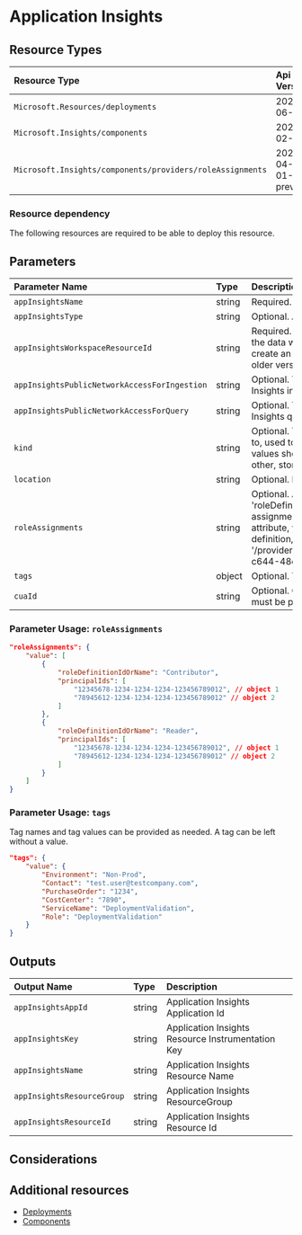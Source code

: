 # Application Insights

## Resource Types

| Resource Type                                             | Api Version        |
| :-------------------------------------------------------- | :----------------- |
| `Microsoft.Resources/deployments`                         | 2020-06-01         |
| `Microsoft.Insights/components`                           | 2020-02-02         |
| `Microsoft.Insights/components/providers/roleAssignments` | 2020-04-01-preview |

### Resource dependency

The following resources are required to be able to deploy this resource.

## Parameters

| Parameter Name                               | Type   | Description                                                                                                                                                                                                                                                                                                                                                                                                     | DefaultValue               | Possible values   |
| :------------------------------------------- | :----- | :-------------------------------------------------------------------------------------------------------------------------------------------------------------------------------------------------------------------------------------------------------------------------------------------------------------------------------------------------------------------------------------------------------------- | :------------------------- | :---------------- |
| `appInsightsName`                            | string | Required. Name of the Application Insights                                                                                                                                                                                                                                                                                                                                                                      |                            |                   |
| `appInsightsType`                            | string | Optional. Application type                                                                                                                                                                                                                                                                                                                                                                                      | web                        | System.Object[]   |
| `appInsightsWorkspaceResourceId`             | string | Required. Resource Id of the log analytics workspace which the data will be ingested to. This property is required to create an application with this API version. Applications from older versions will not have this property                                                                                                                                                                                 |                            |                   |
| `appInsightsPublicNetworkAccessForIngestion` | string | Optional. The network access type for accessing Application Insights ingestion                                                                                                                                                                                                                                                                                                                                  | Enabled                    | Enabled, Disabled |
| `appInsightsPublicNetworkAccessForQuery`     | string | Optional. The network access type for accessing Application Insights query                                                                                                                                                                                                                                                                                                                                      | Enabled                    | Enabled, Disabled |
| `kind`                                       | string | Optional. The kind of application that this component refers to, used to customize UI. This value is a freeform string, values should typically be one of the following: web, ios, other, store, java, phone.'                                                                                                                                                                                                  | ''                         |                   |
| `location`                                   | string | Optional. Location for all Resources                                                                                                                                                                                                                                                                                                                                                                            | [resourceGroup().location] |                   |
| `roleAssignments`                            | string | Optional. Array of role assignment objects that contain the 'roleDefinitionIdOrName' and 'principalId' to define RBAC role assignments on this resource. In the roleDefinitionIdOrName attribute, you can provide either the display name of the role definition, or it's fully qualified ID in the following format: '/providers/Microsoft.Authorization/roleDefinitions/c2f4ef07-c644-48eb-af81-4b1b4947fb11' |                            |                   |
| `tags`                                       | object | Optional. Tags of the resource.                                                                                                                                                                                                                                                                                                                                                                                 |                            |                   |
| `cuaId`                                      | string | Optional. Customer Usage Attribution id (GUID). This GUID must be previously registered                                                                                                                                                                                                                                                                                                                         |                            |                   |

### Parameter Usage: `roleAssignments`

```json
"roleAssignments": {
    "value": [
        {
            "roleDefinitionIdOrName": "Contributor",
            "principalIds": [
                "12345678-1234-1234-1234-123456789012", // object 1
                "78945612-1234-1234-1234-123456789012" // object 2
            ]
        },
        {
            "roleDefinitionIdOrName": "Reader",
            "principalIds": [
                "12345678-1234-1234-1234-123456789012", // object 1
                "78945612-1234-1234-1234-123456789012" // object 2
            ]
        }
    ]
}
```

### Parameter Usage: `tags`

Tag names and tag values can be provided as needed. A tag can be left without a value.

```json
"tags": {
    "value": {
        "Environment": "Non-Prod",
        "Contact": "test.user@testcompany.com",
        "PurchaseOrder": "1234",
        "CostCenter": "7890",
        "ServiceName": "DeploymentValidation",
        "Role": "DeploymentValidation"
    }
}
```

## Outputs

| Output Name                | Type   | Description                                       |
| :------------------------- | :----- | :------------------------------------------------ |
| `appInsightsAppId`         | string | Application Insights Application Id               |
| `appInsightsKey`           | string | Application Insights Resource Instrumentation Key |
| `appInsightsName`          | string | Application Insights Resource Name                |
| `appInsightsResourceGroup` | string | Application Insights ResourceGroup                |
| `appInsightsResourceId`    | string | Application Insights Resource Id                  |

## Considerations

## Additional resources

- [Deployments](https://docs.microsoft.com/en-us/azure/templates/Microsoft.Resources/2018-02-01/deployments)
- [Components](https://docs.microsoft.com/en-us/azure/templates/Microsoft.Insights/2020-02-02/components)
